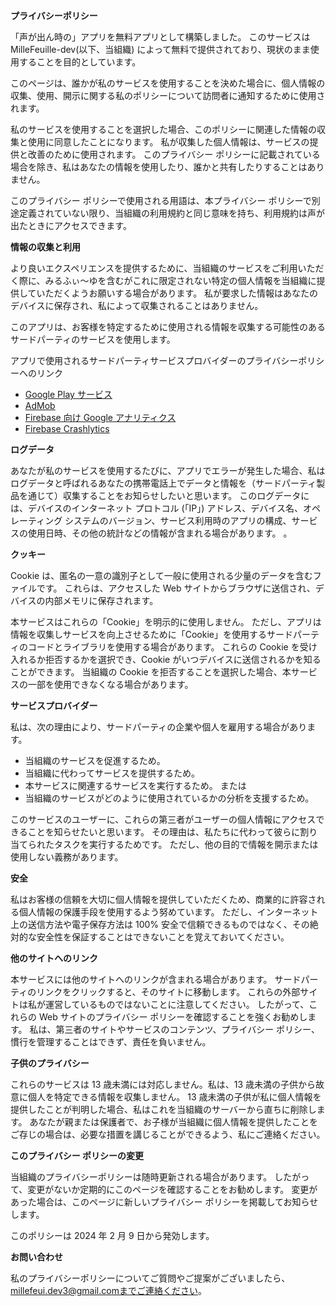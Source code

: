 **プライバシーポリシー**

「声が出ん時の」アプリを無料アプリとして構築しました。 このサービスは MilleFeuille-dev(以下、当組織) によって無料で提供されており、現状のまま使用することを目的としています。

このページは、誰かが私のサービスを使用することを決めた場合に、個人情報の収集、使用、開示に関する私のポリシーについて訪問者に通知するために使用されます。

私のサービスを使用することを選択した場合、このポリシーに関連した情報の収集と使用に同意したことになります。 私が収集した個人情報は、サービスの提供と改善のために使用されます。 このプライバシー ポリシーに記載されている場合を除き、私はあなたの情報を使用したり、誰かと共有したりすることはありません。

このプライバシー ポリシーで使用される用語は、本プライバシー ポリシーで別途定義されていない限り、当組織の利用規約と同じ意味を持ち、利用規約は声が出たときにアクセスできます。

**情報の収集と利用**

より良いエクスペリエンスを提供するために、当組織のサービスをご利用いただく際に、みるふぃ〜ゆを含むがこれに限定されない特定の個人情報を当組織に提供していただくようお願いする場合があります。 私が要求した情報はあなたのデバイスに保存され、私によって収集されることはありません。

このアプリは、お客様を特定するために使用される情報を収集する可能性のあるサードパーティのサービスを使用します。

アプリで使用されるサードパーティサービスプロバイダーのプライバシーポリシーへのリンク

* [Google Play サービス](https://www.google.com/policies/privacy/)
* [AdMob](https://support.google.com/admob/answer/6128543?hl=ja)
* [Firebase 向け Google アナリティクス](https://firebase.google.com/support/privacy)
* [Firebase Crashlytics](https://firebase.google.com/support/privacy/)

**ログデータ**

あなたが私のサービスを使用するたびに、アプリでエラーが発生した場合、私はログデータと呼ばれるあなたの携帯電話上でデータと情報を（サードパーティ製品を通じて）収集することをお知らせしたいと思います。 このログデータには、デバイスのインターネット プロトコル (「IP」) アドレス、デバイス名、オペレーティング システムのバージョン、サービス利用時のアプリの構成、サービスの使用日時、その他の統計などの情報が含まれる場合があります。 。

**クッキー**

Cookie は、匿名の一意の識別子として一般に使用される少量のデータを含むファイルです。 これらは、アクセスした Web サイトからブラウザに送信され、デバイスの内部メモリに保存されます。

本サービスはこれらの「Cookie」を明示的に使用しません。 ただし、アプリは情報を収集しサービスを向上させるために「Cookie」を使用するサードパーティのコードとライブラリを使用する場合があります。 これらの Cookie を受け入れるか拒否するかを選択でき、Cookie がいつデバイスに送信されるかを知ることができます。 当組織の Cookie を拒否することを選択した場合、本サービスの一部を使用できなくなる場合があります。

**サービスプロバイダー**

私は、次の理由により、サードパーティの企業や個人を雇用する場合があります。

* 当組織のサービスを促進するため。
* 当組織に代わってサービスを提供するため。
* 本サービスに関連するサービスを実行するため。 または
* 当組織のサービスがどのように使用されているかの分析を支援するため。

このサービスのユーザーに、これらの第三者がユーザーの個人情報にアクセスできることを知らせたいと思います。 その理由は、私たちに代わって彼らに割り当てられたタスクを実行するためです。 ただし、他の目的で情報を開示または使用しない義務があります。

**安全**

私はお客様の信頼を大切に個人情報を提供していただくため、商業的に許容される個人情報の保護手段を使用するよう努めています。 ただし、インターネット上の送信方法や電子保存方法は 100% 安全で信頼できるものではなく、その絶対的な安全性を保証することはできないことを覚えておいてください。

**他のサイトへのリンク**

本サービスには他のサイトへのリンクが含まれる場合があります。 サードパーティのリンクをクリックすると、そのサイトに移動します。 これらの外部サイトは私が運営しているものではないことに注意してください。 したがって、これらの Web サイトのプライバシー ポリシーを確認することを強くお勧めします。 私は、第三者のサイトやサービスのコンテンツ、プライバシー ポリシー、慣行を管理することはできず、責任を負いません。

**子供のプライバシー**

これらのサービスは 13 歳未満には対応しません。私は、13 歳未満の子供から故意に個人を特定できる情報を収集しません。 13 歳未満の子供が私に個人情報を提供したことが判明した場合、私はこれを当組織のサーバーから直ちに削除します。 あなたが親または保護者で、お子様が当組織に個人情報を提供したことをご存じの場合は、必要な措置を講じることができるよう、私にご連絡ください。

**このプライバシー ポリシーの変更**

当組織のプライバシーポリシーは随時更新される場合があります。 したがって、変更がないか定期的にこのページを確認することをお勧めします。 変更があった場合は、このページに新しいプライバシー ポリシーを掲載してお知らせします。

このポリシーは 2024 年 2 月 9 日から発効します。

**お問い合わせ**

私のプライバシーポリシーについてご質問やご提案がございましたら、millefeui.dev3@gmail.comまでご連絡ください。
